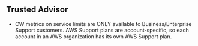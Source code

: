 ## Trusted Advisor

- CW metrics on service limits are ONLY available to Business/Enterprise Support customers. AWS Support plans are account-specific, so each account in an AWS organization has its own AWS Support plan.
